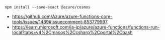 ```
npm install --save-exact @azure/cosmos
```

- https://github.com/Azure/azure-functions-core-tools/issues/1489#issuecomment-853779997
- https://learn.microsoft.com/ja-jp/azure/azure-functions/functions-run-local?tabs=v4%2Cmacos%2Ccsharp%2Cportal%2Cbash
